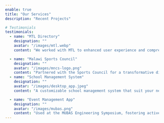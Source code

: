 ```yaml
---
enable: true
title: "Our Services"
description: "Recent Projects"

# Testimonials
testimonials:
  - name: "MTL Directory"
    designation: ""
    avatar: "/images/mtl.webp"
    content: "We worked with MTL to enhanced user experience and comprehensive resource access."

  - name: "Malawi Sports Council"
    designation: ""
    avatar: "/images/mncs-logo.png"
    content: "Partnered with the Sports Council for a transformative digital project."
  - name: "School Management System"
    designation: ""
    avatar: "/images/desktop_app.jpeg"
    content: "A customizable school management system that suit your needs for school management  and reports."

  - name: "Event Management App"
    designation: ""
    avatar: "/images/mubas.png"
    content: "Used at the MUBAS Engineering Symposium, fostering active participant engagement and event management."
---
```

